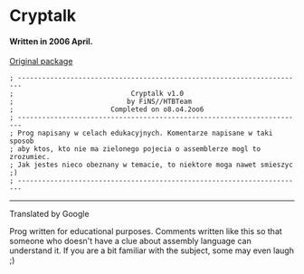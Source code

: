 # Cryptalk

#### Written in 2006 April.

[Original package](https://defacto2.net/f/ae21d63)

```
; -----------------------------------------------------------------------
;                             Cryptalk v1.0
;                            by FiNS//HTBTeam
;                        Completed on o8.o4.2oo6
; -----------------------------------------------------------------------
; Prog napisany w celach edukacyjnych. Komentarze napisane w taki sposob
; aby ktos, kto nie ma zielonego pojecia o assemblerze mogl to zrozumiec.
; Jak jestes nieco obeznany w temacie, to niektore moga nawet smieszyc ;)
; -----------------------------------------------------------------------

```

---

Translated by Google

Prog written for educational purposes. 
Comments written like this so that someone who doesn't have a clue about assembly language can understand it.
If you are a bit familiar with the subject, some may even laugh ;)
